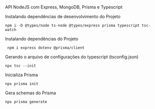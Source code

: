API NodeJS com Express, MongoDB, Prisma  e Typescript


Instalando dependências de desenvolvimento do Projeto
```
npm i -D @types/node ts-node @types/express prisma typescript tsc-watch
```

Instalando dependências do Projeto

```
 npm i express dotenv @prisma/client
```

Gerando o arquivo de configurações do typescript (tsconfig.json)
```
npx tsc --init
```

Inicializa Prisma
```
npx prisma init
```

Gera schemas do Prisma
```
npx prisma generate
```
